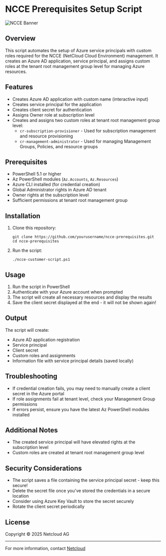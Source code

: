 # NCCE Prerequisites Setup Script

![NCCE Banner](https://netcloud.ch/wp-content/uploads/2020/11/Netcloud_Logo.png)

## Overview

This script automates the setup of Azure service principals with custom roles required for the NCCE (NetCloud Cloud Environment) management. It creates an Azure AD application, service principal, and assigns custom roles at the tenant root management group level for managing Azure resources.

## Features

- Creates Azure AD application with custom name (interactive input)
- Creates service principal for the application
- Creates client secret for authentication
- Assigns Owner role at subscription level
- Creates and assigns two custom roles at tenant root management group level:
  - `cr-subscription-provisioner` - Used for subscription management and resource provisioning
  - `cr-management-administrator` - Used for managing Management Groups, Policies, and resource groups

## Prerequisites

- PowerShell 5.1 or higher
- Az PowerShell modules (`Az.Accounts`, `Az.Resources`)
- Azure CLI installed (for credential creation)
- Global Administrator rights in Azure AD tenant
- Owner rights at the subscription level
- Sufficient permissions at tenant root management group

## Installation

1. Clone this repository:
   ```
   git clone https://github.com/yourusername/ncce-prerequisites.git
   cd ncce-prerequisites
   ```

2. Run the script:
   ```
   ./ncce-customer-script.ps1
   ```

## Usage

1. Run the script in PowerShell
2. Authenticate with your Azure account when prompted
3. The script will create all necessary resources and display the results
4. Save the client secret displayed at the end - it will not be shown again!

## Output

The script will create:

- Azure AD application registration
- Service principal
- Client secret
- Custom roles and assignments
- Information file with service principal details (saved locally)

## Troubleshooting

- If credential creation fails, you may need to manually create a client secret in the Azure portal
- If role assignments fail at tenant level, check your Management Group permissions
- If errors persist, ensure you have the latest Az PowerShell modules installed

## Additional Notes

- The created service principal will have elevated rights at the subscription level
- Custom roles are created at tenant root management group level

## Security Considerations

- The script saves a file containing the service principal secret - keep this secure!
- Delete the secret file once you've stored the credentials in a secure location
- Consider using Azure Key Vault to store the secret securely
- Rotate the client secret periodically

## License

Copyright © 2025 Netcloud AG

---

For more information, contact [Netcloud](https://www.netcloud.ch/)